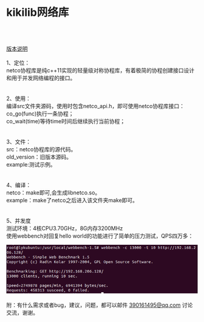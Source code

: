 # kikilib网络库
 <br>
<br>

[版本说明](https://github.com/YukangLiu/netco/blob/master/Version.md)<br>
<br>
1、定位：<br>
	netco协程库是纯c++11实现的轻量级对称协程库，有着极简的协程创建接口设计和用于并发网络编程的接口。<br>
<br>
<br>
2、使用：<br>
	编译src文件夹源码，使用时包含netco_api.h，即可使用netco协程库接口：<br>
	co_go(func)执行一条协程；<br>
	co_wait(time)等待time时间后继续执行当前协程；<br>
<br>
<br>
3、文件：<br>
	src：netco协程库的源代码。<br>
	old_version：旧版本源码。<br>
	example:测试示例。<br>
<br>
<br>
4、编译：<br>
	netco：make即可,会生成libnetco.so。<br>
	example：make了netco之后进入该文件夹make即可。<br>
<br>
<br>
5、并发度<br>
	测试环境：4核CPU3.70GHz，8G内存3200MHz<br>
	使用webbench对回复hello world的功能进行了简单的压力测试，QPS四万多：<br>

![qps](https://github.com/YukangLiu/netco/raw/master/pic/webbench-c13000-t10.png)
<br>
<br>
附：有什么需求或者bug，建议，问题，都可以邮件 390161495@qq.com 讨论交流，谢谢。<br>